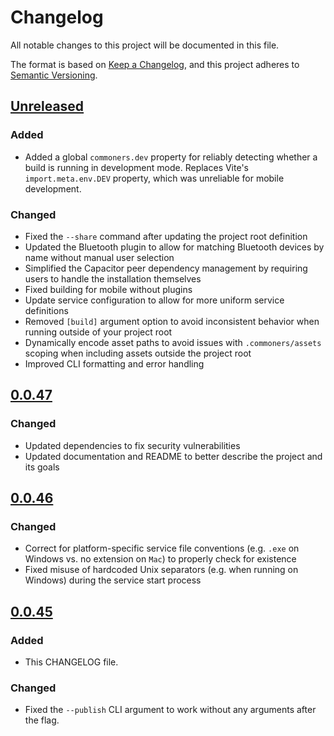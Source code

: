 # Changelog

All notable changes to this project will be documented in this file.

The format is based on [Keep a Changelog](https://keepachangelog.com/en/1.0.0/),
and this project adheres to [Semantic Versioning](https://semver.org/spec/v2.0.0.html).

## [Unreleased]
### Added
- Added a global `commoners.dev` property for reliably detecting whether a build is running in development mode. Replaces Vite's `import.meta.env.DEV` property, which was unreliable for mobile development.

### Changed
- Fixed the `--share` command after updating the project root definition
- Updated the Bluetooth plugin to allow for matching Bluetooth devices by name without manual user selection
- Simplified the Capacitor peer dependency management by requiring users to handle the installation themselves
- Fixed building for mobile without plugins
- Update service configuration to allow for more uniform service definitions
- Removed `[build]` argument option to avoid inconsistent behavior when running outside of your project root
- Dynamically encode asset paths to avoid issues with `.commoners/assets` scoping when including assets outside the project root
- Improved CLI formatting and error handling

## [0.0.47]
### Changed
- Updated dependencies to fix security vulnerabilities
- Updated documentation and README to better describe the project and its goals

## [0.0.46]

### Changed
- Correct for platform-specific service file conventions (e.g. `.exe` on Windows vs. no extension on `Mac`) to properly check for existence
- Fixed misuse of hardcoded Unix separators (e.g. when running on Windows) during the service start process

## [0.0.45]

### Added
- This CHANGELOG file.

### Changed
- Fixed the `--publish` CLI argument to work without any arguments after the flag.

[Unreleased]: https://github.com/neuralinterfaces/commoners/compare/v0.0.47...HEAD
[0.0.47]: https://github.com/neuralinterfaces/commoners/compare/v0.0.46...v0.0.47
[0.0.46]: https://github.com/neuralinterfaces/commoners/compare/v0.0.45...v0.0.46
[0.0.45]: https://github.com/neuralinterfaces/commoners/compare/v0.0.44...v0.0.45
